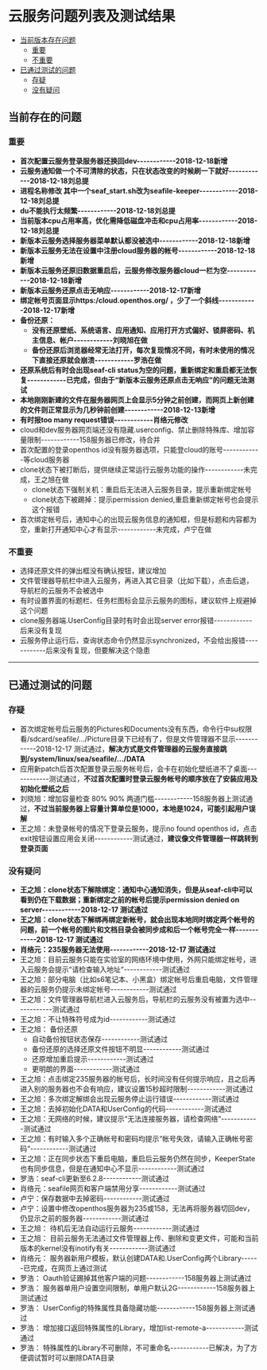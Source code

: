 # 云服务问题列表及测试结果
- [当前版本存在问题](#当前存在的问题)
   - [重要](#重要)
   - [不重要](#不重要)
- [已通过测试的问题](#已通过测试的问题)
   - [存疑](#存疑)
   - [没有疑问](#没有疑问)
## 当前存在的问题
### 重要
- **首次配置云服务登录服务器还换回dev------------2018-12-18新增**
- **云服务通知做一个不可清除的状态，只在状态改变的时候刷一下就好------------2018-12-18刘总提**
- **进程名称修改 其中一个seaf_start.sh改为seafile-keeper------------2018-12-18刘总提**
- **du不能执行太频繁------------2018-12-18刘总提**
- **当前版本cpu占用率高，优化需降低磁盘冲击和cpu占用率------------2018-12-18刘总提**
- **新版本云服务选择服务器菜单默认都没被选中------------2018-12-18新增**
- **新版本云服务无法在设置中注册cloud服务器的帐号------------2018-12-18新增**
- **新版本云服务还原旧数据重启后，云服务修改服务器cloud一栏为空------------2018-12-18新增**
- **新版本云服务还原点击无响应------------2018-12-17新增**
- **绑定帐号页面显示https:/cloud.openthos.org/ ，少了一个斜线------------2018-12-17新增**
- **备份还原：**
   - **没有还原壁纸、系统语言、应用通知、应用打开方式偏好、锁屏密码、机主信息、帐户------------刘晓旭在做**
   - **备份还原后浏览器经常无法打开，每次复现情况不同，有时未使用的情况下直接还原就会崩溃------------罗浩在做**
- **还原系统后有时会出现seaf-cli status为空的问题，重新绑定和重启都无法恢复------------已完成，但由于“新版本云服务还原点击无响应”的问题无法测试**
- **本地刚刚新建的文件在服务器网页上会显示5分钟之前创建，而网页上新创建的文件则正常显示为几秒钟前创建------------2018-12-13新增**
- **有时报too many request错误------------肖络元修改**
- cloud和dev服务器网页端还没有隐藏.userconfig、禁止删除特殊库、增加容量限制------------158服务器已修改，待合并
- 首次配置的登录openthos id没有服务器选项，只能登cloud的账号------------等cloud服务器
- clone状态下被打断后，提供继续正常运行云服务功能的操作------------未完成，王之旭在做
   - clone状态下强制关机：重启后无法进入云服务目录，提示重新绑定帐号
   - clone状态下被踢掉：提示permission denied,重启重新绑定帐号也会提示这个报错
- 首次绑定帐号后，通知中心的出现云服务信息的通知框，但是标题和内容都为空，重新打开通知中心才有显示------------未完成，卢宁在做

### 不重要
- 选择还原文件的弹出框没有确认按钮，建议增加
- 文件管理器导航栏中进入云服务，再进入其它目录（比如下载），点击后退，导航栏的云服务不会被选中
- 有时设置界面的标题栏、任务栏图标会显示云服务的图标，建议软件上规避掉这个问题
- clone服务器端.UserConfig目录时有时会出现server error报错------------后来没有复现
- 云服务停止运行后，查询状态命令仍然显示synchronized，不会给出报错------------后来没有复现，但要解决这个隐患
***
## 已通过测试的问题
### 存疑
- 首次绑定帐号后云服务的Pictures和Documents没有东西，命令行中su权限看/sdcard/seafile/.../Picture目录下已经有了，但是文件管理器不显示------------2018-12-17 测试通过，**解决方式是文件管理器的云服务直接跳到/system/linux/sea/seafile/.../DATA**
- 应用新patch后首次配置登录云服务帐号后，会卡在初始化壁纸进不了桌面------------测试通过，**不过首次配置时登录云服务帐号的顺序放在了安装应用及初始化壁纸之后**
- 刘晓旭：增加容量检查 80% 90% 两道门槛------------158服务器上测试通过，**不过当前服务器上容量计算单位是1000，本地是1024，可能引起用户误解**
- 王之旭：未登录帐号的情况下登录云服务，提示no found openthos id，点击exit按钮设置应用会关闭------------测试通过，**建议像文件管理器一样跳转到登录页面**
### 没有疑问
- **王之旭：clone状态下解除绑定：通知中心通知消失，但是从seaf-cli中可以看到仍在下载数据；重新绑定之前的帐号后提示permission denied on server------------2018-12-17 测试通过**
- **王之旭：clone状态下解绑再绑定新帐号，就会出现本地同时绑定两个帐号的问题，前一个帐号的图片和文档目录会被同步成和后一个帐号完全一样------------2018-12-17 测试通过**
- **肖络元：235服务器无法使用------------2018-12-17 测试通过**
- 王之旭：目前云服务只能在实验室的网络环境中使用，外网只能绑定帐号，进入云服务会提示“请检查输入地址“------------测试通过
- 王之旭：部分电脑（比如s6笔记本、小黑盒）绑定帐号后重启电脑，文件管理器的云服务仍提示未绑定帐号------------测试通过
- 王之旭：文件管理器导航栏进入云服务后，导航栏的云服务没有被置为选中------------测试通过
- 王之旭：不让特殊符号成为id------------测试通过
- 王之旭： 备份还原
   - 自动备份按钮状态保存------------测试通过
   - 备份还原的选择还原文件按钮不明显------------测试通过
   - 还原增加重启提示------------测试通过
   - 更明朗的界面------------测试通过
- 王之旭：点击绑定235服务器的帐号后，长时间没有任何提示响应，且之后再进入别的服务器也不会有响应，建议设置15秒超时限制------------测试通过
- 王之旭：多次绑定解绑会出现云服务停止运行错误------------测试通过
- 王之旭：去掉初始化DATA和UserConfig的代码------------测试通过
- 王之旭：无网络的时候，建议提示“无法连接服务器，请检查网络“------------测试通过
- 王之旭：有时输入多个正确帐号和密码均提示“帐号失效，请输入正确帐号密码“------------测试通过
- 王之旭：正在同步状态下重启电脑，重启后云服务仍然在同步，KeeperState也有同步信息，但是在通知中心不显示------------测试通过
- 罗浩：seaf-cli更新至6.2.8------------测试通过
- 肖络元：seafile网页和客户端禁用分享------------测试通过
- 卢宁：保存数据中去掉密码------------测试通过
- 卢宁：设置中修改openthos服务器为235或158，无法再将服务器切回dev，仍显示之前的服务器------------测试通过
- 王之旭： 待机后无法自动运行云服务------------测试通过
- 王之旭： 目前云服务无法通过文件管理器上传、删除和变更文件，可能和当前版本的kernel没有inotify有关------------测试通过
- 肖络元： 服务器新用户模板，默认创建DATA和.UserConfig两个Library------已完成，在网页上通过测试
- 罗浩： Oauth验证踢掉其他客户端的问题------------158服务器上测试通过
- 罗浩： 服务器单用户设置空间限制，单用户默认2G------------158服务器上测试通过
- 罗浩： UserConfig的特殊属性具备隐藏功能------------158服务器上测试通过
- 罗浩： 增加接口返回特殊属性的Library，增加list-remote-a------------测试通过
- 罗浩： 特殊属性的Library不可删除，不可重命名------------已解决，为了方便调试暂时可以删除DATA目录
